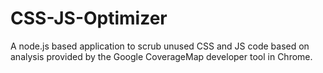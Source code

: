 # CSS-JS-Optimizer
 A node.js based application to scrub unused CSS and JS code based on analysis provided by the Google CoverageMap developer tool in Chrome.
